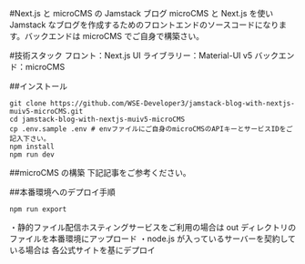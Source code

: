 #Next.js と microCMS の Jamstack ブログ
microCMS と Next.js を使い Jamstack なブログを作成するためのフロントエンドのソースコードになります。バックエンドは microCMS でご自身で構築さい。

#技術スタック
フロント：Next.js
UI ライブラリー：Material-UI v5
バックエンド：microCMS

##インストール

```shell
git clone https://github.com/WSE-Developer3/jamstack-blog-with-nextjs-muiv5-microCMS.git
cd jamstack-blog-with-nextjs-muiv5-microCMS
cp .env.sample .env # envファイルにご自身のmicroCMSのAPIキーとサービスIDをご記入下さい。
npm install
npm run dev
```

##microCMS の構築
下記記事をご参考ください。

##本番環境へのデプロイ手順

```
npm run export
```

・静的ファイル配信ホスティングサービスをご利用の場合は
out ディレクトリのファイルを本番環境にアップロード
・node.js が入っているサーバーを契約している場合は
各公式サイトを基にデプロイ
